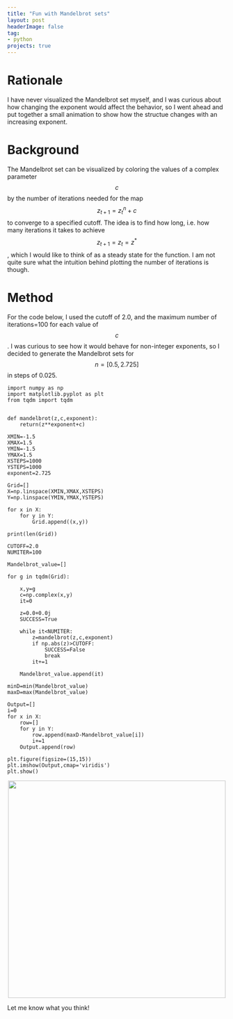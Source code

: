 ```yaml
---
title: "Fun with Mandelbrot sets"
layout: post
headerImage: false
tag:
- python
projects: true
---
```


# Rationale

I have never visualized the Mandelbrot set myself, and I was curious about how changing the exponent would affect the behavior, so I went ahead and put together a small animation to show how the structue changes with an increasing exponent.

# Background

The Mandelbrot set can be visualized by coloring the values of a complex parameter $$c$$ by the number of iterations needed for the map $$z_{t+1}=z_{t}^n + c$$ to converge to a specified cutoff. The idea is to find how long, i.e. how many iterations it takes to achieve $$z_{t+1}=z_{t}=z^*$$, which I would like to think of as a steady state for the function. I am not quite sure what the intuition behind plotting the number of iterations is though. 

# Method

For the code below, I used the cutoff of 2.0, and the maximum number of iterations=100 for each value of $$c$$. I was curious to see how it would behave for non-integer exponents, so I decided to generate the Mandelbrot sets for $$n=[0.5,2.725]$$ in steps of 0.025.

    import numpy as np
    import matplotlib.pyplot as plt
    from tqdm import tqdm
    
    
    def mandelbrot(z,c,exponent):
        return(z**exponent+c)
    
    XMIN=-1.5
    XMAX=1.5
    YMIN=-1.5
    YMAX=1.5
    XSTEPS=1000
    YSTEPS=1000
    exponent=2.725
    
    Grid=[]
    X=np.linspace(XMIN,XMAX,XSTEPS)
    Y=np.linspace(YMIN,YMAX,YSTEPS)
    
    for x in X:
        for y in Y:
            Grid.append((x,y))
    
    print(len(Grid))
    
    CUTOFF=2.0
    NUMITER=100
    
    Mandelbrot_value=[]
    
    for g in tqdm(Grid):
    
        x,y=g
        c=np.complex(x,y)
        it=0
    
        z=0.0+0.0j
        SUCCESS=True
    
        while it<NUMITER:
            z=mandelbrot(z,c,exponent)
            if np.abs(z)>CUTOFF:
                SUCCESS=False
                break
            it+=1
    
        Mandelbrot_value.append(it)
    
    minD=min(Mandelbrot_value)
    maxD=max(Mandelbrot_value)
    
    Output=[]
    i=0
    for x in X:
        row=[]
        for y in Y:
            row.append(maxD-Mandelbrot_value[i])
            i+=1
        Output.append(row)
        
    plt.figure(figsize=(15,15))    
    plt.imshow(Output,cmap='viridis')
    plt.show()

<center><img src="{{site.url}}/assets/images/mandelbrot_exponent_bw.gif" height="500" width="500"></center>

Let me know what you think!
